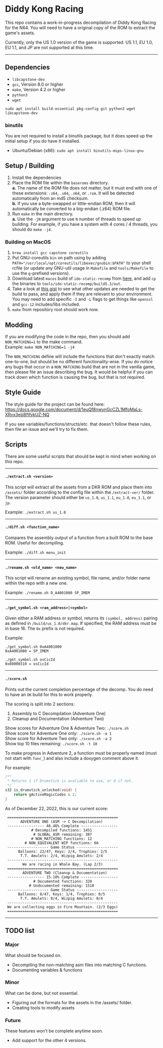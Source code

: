 # Diddy Kong Racing

This repo contains a work-in-progress decompilation of Diddy Kong Racing for the N64. You will need to have a original copy of the ROM to extract the game's assets.

Currently, only the US 1.0 version of the game is supported. US 1.1, EU 1.0, EU 1.1, and JP are not supported at this time.

---

## Dependencies

* `libcapstone-dev`
* `gcc`, Version 8.0 or higher
* `make`, Version 4.2 or higher
* `python3`
* `wget`

`sudo apt install build-essential pkg-config git python3 wget libcapstone-dev`

### binutils

You are not required to install a binutils package, but it does speed up the initial setup if you do have it installed.

* Ubuntu/Debian (x86): `sudo apt install binutils-mips-linux-gnu`

## Setup / Building
1. Install the dependencies
2. Place the ROM file within the `baseroms` directory.  
    **a.** The name of the ROM file does not matter, but it must end with one of these extensions: `.z64`, `.v64`, `.n64`, or `.rom`. It will be detected automatically from an md5 checksum.  
    **b.** If you use a byte-swapped or little-endian ROM, then it will automatically be converted to a big-endian (.z64) ROM file.  
3. Run `make` in the main directory.  
    **a.** Use the `-jN` argument to use `N` number of threads to speed up building. For example, if you have a system with 4 cores / 4 threads, you should do `make -j4`.

### Building on MacOS
1. `brew install gcc capstone coreutils`
2. Put GNU-coreutils `bin` on path using by adding `PATH="/usr/local/opt/coreutils/libexec/gnubin:$PATH"` to your shell rcfile (or update any GNU-util usage in `Makefile` and `tools/Makefile` to use the `g`-prefixed versions).
3. Download latest `macos` build of `ido-static-recomp` from [here](https://github.com/decompals/ido-static-recomp/releases/), and add `cp` the binaries to `tools/ido-static-recomp/build5.3/out`.
4. Take a look at [this gist](https://gist.github.com/tonyspumoni/fc1b4c9217c5f2821a9fc4cbf69b51ef) to see what other updates are needed to get the build to pass, and apply them if they are relevant to your environment. You may need to add specific `-I` and `-L` flags to get things like `openssl` and `gcc-12` includes/libs included.
5. `make` from repository root should work now.

## Modding
If you are modifying the code in the repo, then you should add `NON_MATCHING=1` to the make command.  
Example: `make NON_MATCHING=1 -j4`  
  
The `NON_MATCHING` define will include the functions that don't exactly match one-to-one, but should be no different functionality-wise. If you do notice any bugs that occur in a `NON_MATCHING` build that are not in the vanilla game, then please file an issue describing the bug. It would be helpful if you can track down which function is causing the bug, but that is not required.

## Style Guide

The style guide for the project can be found here: https://docs.google.com/document/d/1euQf8nwynGcCZL1MfoMaLs-XRvx3ejjj8fIfykUZ-NQ

If you see variables/functions/structs/etc. that doesn't follow these rules, then file an issue and we'll try to fix them.

## Scripts

There are some useful scripts that should be kept in mind when working on this repo.

---

#### `./extract.sh <version>`

This script will extract all the assets from a DKR ROM and place them into `/assets/` folder according to the config file within the `/extract-ver/` folder. The version parameter should either be `us_1.0`, `us_1.1`, `eu_1.0`, `eu_1.1`, or `jp`.

Example: `./extract.sh us_1.0`

---

#### `./diff.sh <function_name>`

Compares the assembly output of a function from a built ROM to the base ROM. Useful for decompiling.

Example: `./diff.sh menu_init`

---

#### `./rename.sh <old_name> <new_name>`

This script will rename an existing symbol, file name, and/or folder name within the repo with a new one.

Example: `./rename.sh D_A4001000 SP_IMEM`

---

#### `./get_symbol.sh <ram_address>|<symbol>`

Given either a RAM address or symbol, returns its `(symbol, address)` pairing as defined in `/build/us_1.0/dkr.map`. If specified, the RAM address must be in base 16. The `0x` prefix is not required.

Example: 
```
./get_symbol.sh 0xA4001000
0xA4001000 = SP_IMEM

./get_symbol.sh osCicId
0x80000310 = osCicId
```

---

#### `./score.sh`

Prints out the current completion percentage of the decomp. You do need to have an `OK` build for this to work properly.

The scoring is split into 2 sections: 
1. Assembly to C Decompilation (Adventure One)
2. Cleanup and Documentation (Adventure Two)

Show scores for Adventure One & Adventure Two: `./score.sh`  
Show score for Adventure One only: `./score.sh -a 1`  
Show score for Adventure Two only: `./score.sh -a 2`  
Show top 10 files remaining: `./score.sh -t 10`  

To make progress in Adventure 2, a function must be properly named (must not start with `func_`) and also include a doxygen comment above it.

For example:
```c
/**
 * Returns 1 if Drumstick is avaliable to use, or 0 if not.
 */
s32 is_drumstick_unlocked(void) {
    return gActiveMagicCodes & 2;
}
```

<!-- README_SCORE_BEGIN -->
As of December 22, 2022, this is our current score:
```
 ===================================================
       ADVENTURE ONE (ASM -> C Decompilation)
 ----------------- 46.46% Complete -----------------
            # Decompiled functions: 1451
             # GLOBAL_ASM remaining: 387
            # NON_MATCHING functions: 12
         # NON_EQUIVALENT WIP functions: 66
 ------------------- Game Status -------------------
      Balloons: 22/47, Keys: 2/4, Trophies: 2/5
       T.T. Amulets: 2/4, Wizpig Amulets: 2/4
 ---------------------------------------------------
        We are racing in Whale Bay. (Lap 2/3)
 ===================================================
        ADVENTURE TWO (Cleanup & Documentation)
 ----------------- 15.10% Complete -----------------
             # Documented functions: 328
           # Undocumented remaining: 1510
 ------------------- Game Status -------------------
      Balloons: 8/47, Keys: 1/4, Trophies: 0/5
       T.T. Amulets: 0/4, Wizpig Amulets: 0/4
 ---------------------------------------------------
 We are collecting eggs in Fire Mountain. (2/3 Eggs)
 ===================================================
```
<!-- README_SCORE_END -->

---

## TODO list

### Major

What should be focused on.

* Decompiling the non-matching asm files into matching C functions.
* Documenting variables & functions

### Minor

What can be done, but not essential.

* Figuring out the formats for the assets in the /assets/ folder.
* Creating tools to modify assets

### Future

These features won't be complete anytime soon.

* Add support for the other 4 versions.
